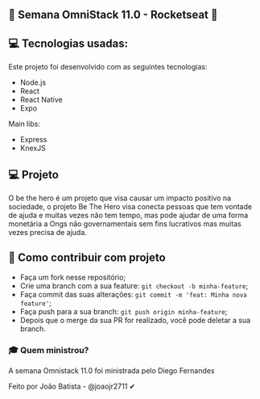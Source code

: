 ## 🚀 Semana OmniStack 11.0 - Rocketseat 🚀

## 💻 Tecnologias usadas:

Este projeto foi desenvolvido com as seguintes tecnologias:

- Node.js
- React
- React Native
- Expo

Main libs:
 - Express
 - KnexJS

## 💻 Projeto
O be the hero é um projeto que visa causar um impacto positivo na sociedade, o projeto Be The Hero visa conecta pessoas que tem vontade de ajuda e muitas vezes não tem tempo, mas pode ajudar de uma forma monetária a Ongs não governamentais sem fins lucrativos mas muitas vezes precisa de ajuda.


## 🤝 Como contribuir com projeto
 - Faça um fork nesse repositório;
 - Crie uma branch com a sua feature: ```git checkout -b minha-feature```;
 - Faça commit das suas alterações: ```git commit -m 'feat: Minha nova feature'```;
 - Faça push para a sua branch: ```git push origin minha-feature```;
 - Depois que o merge da sua PR for realizado, você pode deletar a sua branch.

### 🎓 Quem ministrou?
A semana Omnistack 11.0 foi ministrada pelo Diego Fernandes  

Feito por João Batista - @joaojr2711 ✔
